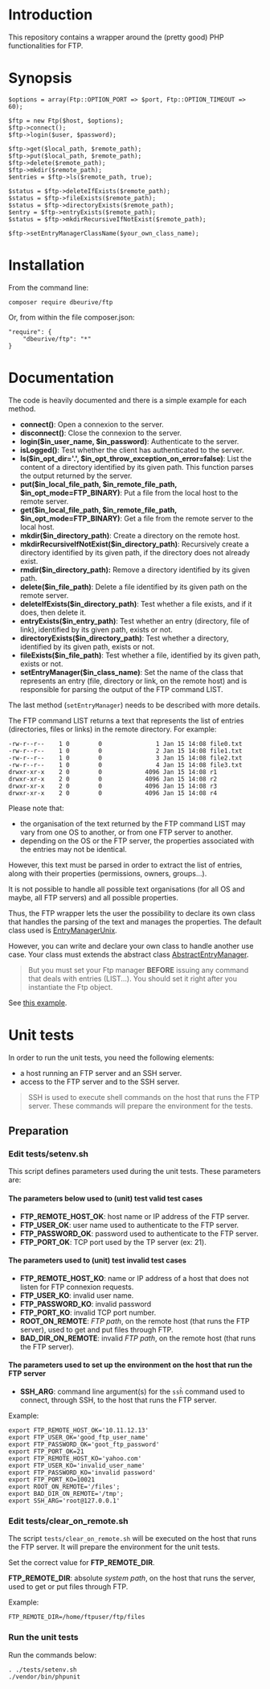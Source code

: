 # Introduction

This repository contains a wrapper around the (pretty good) PHP functionalities for FTP. 

# Synopsis

    $options = array(Ftp::OPTION_PORT => $port, Ftp::OPTION_TIMEOUT => 60);
    
    $ftp = new Ftp($host, $options);
    $ftp->connect();
    $ftp->login($user, $password);

    $ftp->get($local_path, $remote_path); 
    $ftp->put($local_path, $remote_path); 
    $ftp->delete($remote_path);           
    $ftp->mkdir($remote_path);
    $entries = $ftp->ls($remote_path, true);
        
    $status = $ftp->deleteIfExists($remote_path);
    $status = $ftp->fileExists($remote_path);
    $status = $ftp->directoryExists($remote_path);
    $entry = $ftp->entryExists($remote_path);
    $status = $ftp->mkdirRecursiveIfNotExist($remote_path);
    
    $ftp->setEntryManagerClassName($your_own_class_name);

# Installation

From the command line:

    composer require dbeurive/ftp

Or, from within the file composer.json:

    "require": {
        "dbeurive/ftp": "*"
    }

# Documentation

The code is heavily documented and there is a simple example for each method.  

* **connect()**: Open a connexion to the server.
* **disconnect()**: Close the connexion to the server.
* **login($in_user_name, $in_password)**: Authenticate to the server.
* **isLogged()**: Test whether the client has authenticated to the server.
* **ls($in_opt_dir='.', $in_opt_throw_exception_on_error=false)**: List the content of a directory identified by its given path. This function parses the output returned by the server.
* **put($in_local_file_path, $in_remote_file_path, $in_opt_mode=FTP_BINARY)**: Put a file from the local host to the remote server.
* **get($in_local_file_path, $in_remote_file_path, $in_opt_mode=FTP_BINARY)**: Get a file from the remote server to the local host.
* **mkdir($in_directory_path)**: Create a directory on the remote host.
* **mkdirRecursiveIfNotExist($in_directory_path)**: Recursively create a directory identified by its given path, if the directory does not already exist.
* **rmdir($in_directory_path):** Remove a directory identified by its given path.
* **delete($in_file_path)**: Delete a file identified by its given path on the remote server.
* **deleteIfExists($in_directory_path)**: Test whether a file exists, and if it does, then delete it.
* **entryExists($in_entry_path)**: Test whether an entry (directory, file of link), identified by its given path, exists or not.
* **directoryExists($in_directory_path)**: Test whether a directory, identified by its given path, exists or not.
* **fileExists($in_file_path)**: Test whether a file, identified by its given path, exists or not.
* **setEntryManager($in_class_name)**: Set the name of the class that represents an entry (file, directory or link, on the remote host) and is responsible for parsing the output of the FTP command LIST.  

The last method (`setEntryManager`) needs to be described with more details.

The FTP command LIST returns a text that represents the list of entries (directories, files or links) in the remote
directory. For example:

    -rw-r--r--    1 0        0               1 Jan 15 14:08 file0.txt
    -rw-r--r--    1 0        0               2 Jan 15 14:08 file1.txt
    -rw-r--r--    1 0        0               3 Jan 15 14:08 file2.txt
    -rw-r--r--    1 0        0               4 Jan 15 14:08 file3.txt
    drwxr-xr-x    2 0        0            4096 Jan 15 14:08 r1
    drwxr-xr-x    2 0        0            4096 Jan 15 14:08 r2
    drwxr-xr-x    2 0        0            4096 Jan 15 14:08 r3
    drwxr-xr-x    2 0        0            4096 Jan 15 14:08 r4

Please note that:

* the organisation of the text returned by the FTP command LIST may vary from one OS to another, or from 
one FTP server to another.
* depending on the OS or the FTP server, the properties associated with the entries may not be identical. 

However, this text must be parsed in order to extract the list of entries, along with their properties (permissions,
owners, groups...).

It is not possible to handle all possible text organisations (for all OS and maybe, all FTP servers) and all possible
properties.

Thus, the FTP wrapper lets the user the possibility to declare its own class that handles the parsing of the text and
manages the properties. The default class used is [EntryManagerUnix](https://github.com/dbeurive/ftp/blob/master/src/EntryManagerUnix.php).

However, you can write and declare your own class to handle another use case. Your class must extends the abstract class
[AbstractEntryManager](https://github.com/dbeurive/ftp/blob/master/src/AbstractEntryManager.php).

> But you must set your Ftp manager **BEFORE** issuing any command that deals with entries (LIST...).
> You should set it right after you instantiate the Ftp object.  

See [this example](https://github.com/dbeurive/ftp/blob/master/examples/set-entry-manager.php).

# Unit tests

In order to run the unit tests, you need the following elements:

* a host running an FTP server and an SSH server.
* access to the FTP server and to the SSH server.

> SSH is used to execute shell commands on the host that runs the FTP server.
> These commands will prepare the environment for the tests.

## Preparation

### Edit tests/setenv.sh

This script defines parameters used during the unit tests.
These parameters are:

#### The parameters below used to (unit) test valid test cases

* **FTP_REMOTE_HOST_OK**: host name or IP address of the FTP server.
* **FTP_USER_OK**: user name used to authenticate to the FTP server.
* **FTP_PASSWORD_OK**: password used to authenticate to the FTP server.
* **FTP_PORT_OK**: TCP port used by the TP server (ex: 21).

#### The parameters used to (unit) test invalid test cases

* **FTP_REMOTE_HOST_KO**: name or IP address of a host that does not listen for FTP connexion requests.
* **FTP_USER_KO**: invalid user name.
* **FTP_PASSWORD_KO**: invalid password
* **FTP_PORT_KO**: invalid TCP port number.
* **ROOT_ON_REMOTE**: _FTP path_, on the remote host (that runs the FTP server), used to get and put files through FTP.
* **BAD_DIR_ON_REMOTE**: invalid _FTP path_, on the remote host (that runs the FTP server).

#### The parameters used to set up the environment on the host that run the FTP server

* **SSH_ARG**: command line argument(s) for the `ssh̀` command used to connect, through SSH, to the host that runs the FTP server.

Example:

    export FTP_REMOTE_HOST_OK='10.11.12.13'
    export FTP_USER_OK='good_ftp_user_name'
    export FTP_PASSWORD_OK='goot_ftp_password'
    export FTP_PORT_OK=21    
    export FTP_REMOTE_HOST_KO='yahoo.com'
    export FTP_USER_KO='invalid_user_name'
    export FTP_PASSWORD_KO='invalid password'
    export FTP_PORT_KO=10021
    export ROOT_ON_REMOTE='/files';
    export BAD_DIR_ON_REMOTE='/tmp';
    export SSH_ARG='root@127.0.0.1'

### Edit tests/clear_on_remote.sh

The script `tests/clear_on_remote.sh` will be executed on the host that runs the FTP server.
It will prepare the environment for the unit tests.

Set the correct value for **FTP_REMOTE_DIR**.

**FTP_REMOTE_DIR**: absolute _system path_, on the host that runs the server, used to get or put files through FTP.

Example:

    FTP_REMOTE_DIR=/home/ftpuser/ftp/files

### Run the unit tests

Run the commands below:

    . ./tests/setenv.sh
    ./vendor/bin/phpunit

